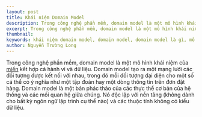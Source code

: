 ```yaml
---
layout: post
title: Khái niệm Domain Model
description: Trong công nghệ phần mềm, domain model là một mô hình khái niệm của miền kết hợp cả hành vi và dữ liệu. Domain model tạo ra một mạng lưới các đối tượng được kết nối với nhau, trong đó mỗi đối tượng đại diện cho một số cá thể có ý nghĩa như một tập đoàn hay một dòng thông tin trên đơn đặt hàng. Domain model là một bản phác thảo của các thực thể cơ bản của hệ thống và các mối quan hệ giữa chúng.
excerpt: Trong công nghệ phần mềm, domain model là một mô hình khái niệm của miền kết hợp cả hành vi và dữ liệu. Domain model tạo ra một mạng lưới các đối tượng được kết nối với nhau, trong đó mỗi đối tượng đại diện cho một số cá thể có ý nghĩa như một tập đoàn hay một dòng thông tin trên đơn đặt hàng. Domain model là một bản phác thảo của các thực thể cơ bản của hệ thống và các mối quan hệ giữa chúng.
thumbnail:
keywords: khái niệm domain model, domain model, domain model là gì, mô hình miền, mô hình domain model, tìm hiểu domain model
author: Nguyễn Trường Long
---
```


Trong công nghệ phần mềm, domain model là một mô hình khái niệm của [miền](https://vi.wikipedia.org/wiki/Mi%E1%BB%81n_(c%C3%B4ng_ngh%E1%BB%87_ph%E1%BA%A7n_m%E1%BB%81m)) kết hợp cả hành vi và dữ liệu. Domain model tạo ra một mạng lưới các đối tượng được kết nối với nhau, trong đó mỗi đối tượng đại diện cho một số cá thể có ý nghĩa như một tập đoàn hay một dòng thông tin trên đơn đặt hàng. Domain model là một bản phác thảo của các thực thể cơ bản của hệ thống và các mối quan hệ giữa chúng. Nó độc lập với nền tảng (không dành cho bất kỳ ngôn ngữ lập trình cụ thể nào) và các thuộc tính không có kiểu dữ liệu.
